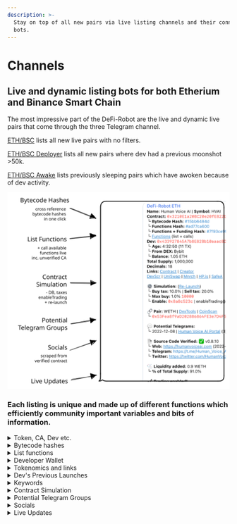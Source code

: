 ```yaml
---
description: >-
  Stay on top of all new pairs via live listing channels and their connected
  bots.
---
```


# Channels

## Live and dynamic listing bots for both Etherium and Binance Smart Chain

The most impressive part of the DeFi-Robot are the live and dynamic live pairs that come through the three Telegram channel.

[ETH/BSC](eth-bsc.md) lists all new live pairs with no filters.

[ETH/BSC Deployer](eth-bsc-deployer.md) lists all new pairs where dev had a previous moonshot >50k.

[ETH/BSC Awake](eth-bsc-awake.md) lists previously sleeping pairs which have awoken because of dev activity.

<img src="../../.gitbook/assets/file.drawing (4).svg" alt="" class="gitbook-drawing">

### Each listing is unique and made up of different functions which efficiently community important variables and bits of information.

<details>

<summary>Token, CA, Dev etc.</summary>

First section of each listing always contains the token name, contract address and the corresponding trading ticker.

</details>

<details>

<summary>Bytecode hashes </summary>

Included are three hashes all clickable so you can quickly cross-reference previous launches for matching hashes.&#x20;

This is useful to see which past projects with matching hashes were scams and which ones were not.

**1. Bytecode Hash**

Where the bytecode of the contract is hashed.

#### 2. Functions Hash

Where the contract functions list and callable functions are hashed.

#### 3. Functions + Funding Hash

Where the contract functions and the funding source of developer's wallet (Binance, Coinbase, ...)  are hashed together.&#x20;

Usually a dev use same DEX so could be useful to find all other contracts, with same hash, from same DEX.

</details>

<details>

<summary>List functions</summary>

Click `functions` and then `/start` on the next page to list all available functions. This works even with unverified contracts on the blockchain.

</details>

<details>

<summary>Developer Wallet</summary>

See the developer wallet and where it's funding came from as well as age of wallet.

</details>

<details>

<summary>Tokenomics and links</summary>

Here available is the total supply, decimals, and all necessary links about the contract.

</details>

<details>

<summary> Dev's Previous Launches</summary>

Split into two sections:

#### Dev's previous Best Token

* Total volume (swaps)
* Name | Ticker
* Launch date
* Links

#### Last Tokens summary

Lists and summary of last tokens

* Buys | Sells
* Links

</details>

<details>

<summary>Keywords</summary>

Keywords included like DIDN'T SCAM, 400K, RUGGED can quickly give you an idea what to expect of this listing.

</details>

<details>

<summary>Contract Simulation</summary>

The results of the initial contract simulation are returned here where you can find information on:

* Buy and sell taxes
* Deadblocks
* Honeypot status
* Enable trading method

</details>

<details>

<summary>Potential Telegram Groups</summary>

This sections provides a list of Telegram groups which could correspond to the token launch.

</details>

<details>

<summary>Socials</summary>

This sections automatically parses any socials or websites found within the contract when verified.

</details>

<details>

<summary>Live Updates</summary>

Live updates occur for the token listing for up to 12 hours or up until it rugs. Notifications are useful  to see:

* Liquidity added
* How many pre-approvals&#x20;
* When token is live for trading
* How many swaps occurred
* If or when it rugs

</details>
